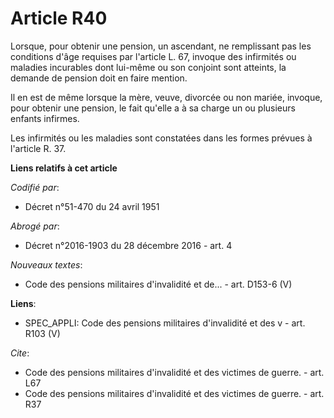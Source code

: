 # Article R40

Lorsque, pour obtenir une pension, un ascendant, ne remplissant pas les conditions d'âge requises par l'article L. 67,
invoque des infirmités ou maladies incurables dont lui-même ou son conjoint sont atteints, la demande de pension doit en
faire mention.

Il en est de même lorsque la mère, veuve, divorcée ou non mariée, invoque, pour obtenir une pension, le fait qu'elle a à sa
charge un ou plusieurs enfants infirmes.

Les infirmités ou les maladies sont constatées dans les formes prévues à l'article R. 37.

**Liens relatifs à cet article**

_Codifié par_:

  - Décret n°51-470 du 24 avril 1951

_Abrogé par_:

  - Décret n°2016-1903 du 28 décembre 2016 - art. 4

_Nouveaux textes_:

  - Code des pensions militaires d'invalidité et de... - art. D153-6 (V)

**Liens**:

  - SPEC_APPLI: Code des pensions militaires d'invalidité et des v - art. R103 (V)

_Cite_:

  - Code des pensions militaires d'invalidité et des victimes de guerre. - art. L67
  - Code des pensions militaires d'invalidité et des victimes de guerre. - art. R37
